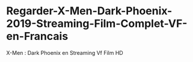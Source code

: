 # Regarder-X-Men-Dark-Phoenix-2019-Streaming-Film-Complet-VF-en-Francais
X-Men : Dark Phoenix en Streaming Vf Film HD
